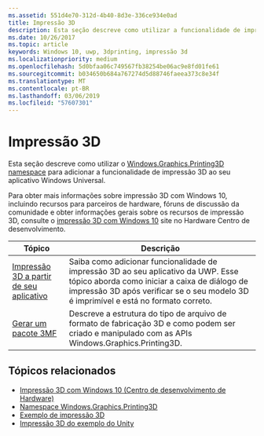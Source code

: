 ```yaml
---
ms.assetid: 551d4e70-312d-4b40-8d3e-336ce934e0ad
title: Impressão 3D
description: Esta seção descreve como utilizar a funcionalidade de impressão 3D em seu aplicativo Universal do Windows.
ms.date: 10/26/2017
ms.topic: article
keywords: Windows 10, uwp, 3dprinting, impressão 3d
ms.localizationpriority: medium
ms.openlocfilehash: 5d0bfaa06c749567fb38254be06ac9e8fd01fe61
ms.sourcegitcommit: b034650b684a767274d5d88746faeea373c8e34f
ms.translationtype: MT
ms.contentlocale: pt-BR
ms.lasthandoff: 03/06/2019
ms.locfileid: "57607301"
---
```

# <a name="3d-printing"></a>Impressão 3D


Esta seção descreve como utilizar o [Windows.Graphics.Printing3D namespace](https://msdn.microsoft.com/library/windows/apps/windows.graphics.printing3d.aspx) para adicionar a funcionalidade de impressão 3D ao seu aplicativo Windows Universal.  

Para obter mais informações sobre impressão 3D com Windows 10, incluindo recursos para parceiros de hardware, fóruns de discussão da comunidade e obter informações gerais sobre os recursos de impressão 3D, consulte o [impressão 3D com Windows 10](https://developer.microsoft.com/windows/hardware/3d-print-support-windows-10) site no Hardware Centro de desenvolvimento.

| Tópico | Descrição |
|-------|-------------|
| [Impressão 3D a partir de seu aplicativo](3d-print-from-app.md) | Saiba como adicionar funcionalidade de impressão 3D ao seu aplicativo da UWP. Esse tópico aborda como iniciar a caixa de diálogo de impressão 3D após verificar se o seu modelo 3D é imprimível e está no formato correto. |
| [Gerar um pacote 3MF](generate-3mf.md) | Descreve a estrutura do tipo de arquivo de formato de fabricação 3D e como podem ser criado e manipulado com as APIs Windows.Graphics.Printing3D. |

## <a name="related-topics"></a>Tópicos relacionados

* [Impressão 3D com Windows 10 (Centro de desenvolvimento de Hardware)](https://developer.microsoft.com/windows/hardware/3d-print-support-windows-10)
* [Namespace Windows.Graphics.Printing3D](https://msdn.microsoft.com/library/windows/apps/windows.graphics.printing3d.aspx)
* [Exemplo de impressão 3D](https://github.com/Microsoft/Windows-universal-samples/tree/master/Samples/3DPrinting)
* [Impressão 3D do exemplo do Unity](https://github.com/Microsoft/Windows-universal-samples/tree/master/Samples/3DPrintingFromUnity)

 
